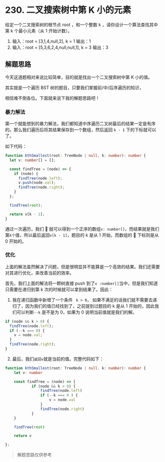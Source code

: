 # 230. 二叉搜索树中第 K 小的元素

给定一个二叉搜索树的根节点 root ，和一个整数 k ，请你设计一个算法查找其中第 k 个最小元素（从 1 开始计数）。

1. 输入：root = [3,1,4,null,2], k = 1 输出：1
2. 输入：root = [5,3,6,2,4,null,null,1], k = 3 输出：3

## 解题思路

今天这道题相对来说比较简单，目的就是找出一个二叉搜索树中第 K 小的值。

其实就是一个遍历 BST 树的题目，只要我们掌握前/中/后序遍历的知识，

相信难不倒各位。下面就来说下我的解题思路吧！

### 暴力解法

第一个就能想到的暴力解法，我们都知道中序遍历二叉树最后的结果一定是有序的。那么我们遍历后将其结果保存到一个数组，然后返回 `k - 1` 下的下标就可以了。

如下代码：

```ts
function kthSmallest(root: TreeNode | null, k: number): number {
  let v: number[] = [];

  const findTree = (node) => {
    if (node) {
      findTree(node.left);
      v.push(node.val);
      findTree(node.right);
    }
  };

  findTree(root);

  return v[k - 1];
}
```

通过一次遍历，我们  就可以得到一个正序的数组`v: number[]`，而结果就是我们第`k个`值，所以最后返回`v[k - 1]`，题目的 k 是从 1 开始，而数组的  下标则是从 0 开始的。

### 优化

上面的解法虽然解决了问题，但是很明显并不能算是一个高效的结果。我们还需要对其进行优化，来改善当前的效率。

首先，我们上面的解法将一颗树直接 push 到了`v :number[]`当中，但是我们知道只需要在递归到第 k 次的时候就可以拿到结果了。因此：

1. 我在递归函数中新增了一个条件 ` k > 0`， 如果不满足的话我们就不需要去递归了，因为我们的值已经找到了，之前提到过题目的 k 是从 1 开始的，因此我们可以判断`--k` 是不是为 0，如果为 0 说明当前值就是我们的解。

```ts
if (node && k > 0) {
  findTree(node.left);
  if (--k === 0) {
    v = node.val;
  }
  findTree(node.right);
}
```

2. 最后，我们`返回v`就是当前的值。完整代码如下：

```ts
function kthSmallest(root: TreeNode | null, k: number): number {
    let v: number

    const findTree = (node) => {
            if (node && k > 0) {
                findTree(node.left)
                if (--k === 0 ) {
                    v = node.val
                }
                findTree(node.right)
            }
    }

    findTree(root)

    return v

};
```

> 解题思路仅供参考